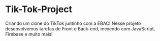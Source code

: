 # Tik-Tok-Project
Criando um clone do TikTok juntinho com a EBAC!
Nesse projeto desenvolvemos tarefas de Front e Back-end, mexendo com JavaScript, Firebase e muito mais!
